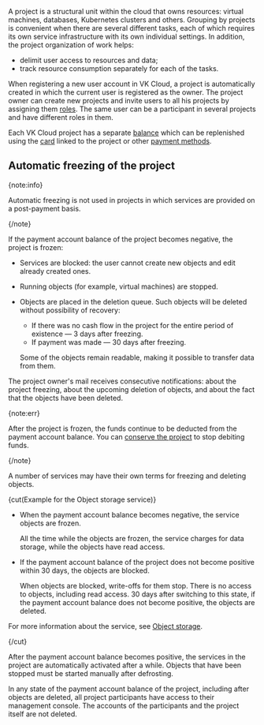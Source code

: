 A project is a structural unit within the cloud that owns resources: virtual machines, databases, Kubernetes clusters and others. Grouping by projects is convenient when there are several different tasks, each of which requires its own service infrastructure with its own individual settings. In addition, the project organization of work helps:

- delimit user access to resources and data;
- track resource consumption separately for each of the tasks.

When registering a new user account in VK Cloud, a project is automatically created in which the current user is registered as the owner. The project owner can create new projects and invite users to all his projects by assigning them [roles](../rolesandpermissions). The same user can be a participant in several projects and have different roles in them.

Each VK Cloud project has a separate [balance](/en/intro/billing/concepts/balance) which can be replenished using the [card](/en/intro/billing/instructions/add-card) linked to the project or other [payment methods](/en/intro/billing/concepts/payment-methods).

## Automatic freezing of the project

{note:info}

Automatic freezing is not used in projects in which services are provided on a post-payment basis.

{/note}

If the payment account balance of the project becomes negative, the project is frozen:

- Services are blocked: the user cannot create new objects and edit already created ones.
- Running objects (for example, virtual machines) are stopped.
- Objects are placed in the deletion queue. Such objects will be deleted without possibility of recovery:

  - If there was no cash flow in the project for the entire period of existence — 3 days after freezing.
  - If payment was made — 30 days after freezing.

  Some of the objects remain readable, making it possible to transfer data from them.

The project owner's mail receives consecutive notifications: about the project freezing, about the upcoming deletion of objects, and about the fact that the objects have been deleted.

{note:err}

After the project is frozen, the funds continue to be deducted from the payment account balance. You can [conserve the project](../../instructions/project-settings/manage#project_conservation) to stop debiting funds.

{/note}

A number of services may have their own terms for freezing and deleting objects.

{cut(Example for the Object storage service)}

- When the payment account balance becomes negative, the service objects are frozen.

    All the time while the objects are frozen, the service charges for data storage, while the objects have read access.

- If the payment account balance of the project does not become positive within 30 days, the objects are blocked.

    When objects are blocked, write-offs for them stop. There is no access to objects, including read access. 30 days after switching to this state, if the payment account balance does not become positive, the objects are deleted.

For more information about the service, see [Object storage](/en/storage/s3).

{/cut}

After the payment account balance becomes positive, the services in the project are automatically activated after a while. Objects that have been stopped must be started manually after defrosting.

In any state of the payment account balance of the project, including after objects are deleted, all project participants have access to their management console. The accounts of the participants and the project itself are not deleted.
